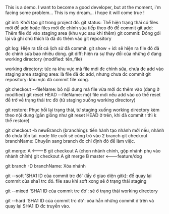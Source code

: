 This is a demo. I want to become a good developer, but at the moment, i'm facing some problem... This is my dream... i hope it will come true !

git init: Khởi tạo git trong project đó.
git status: Thể hiện trạng thái có files mới để add hoặc files mới đc chỉnh 			sửa tiếp theo đó để commit
git add: Thêm file đó vào staging area (khu vực sau khi thêm)
git commit: Đóng gói lại và ghi chú thích là đã đc thêm vào git repository

git log: Hiện ra tất cả lịch sử đã commit.
git show + id: sẽ hiện ra file đó đã đc chỉnh sửa bao nhiêu dòng.
git diff: hiện ra sự thay đổi của những ở đang working directory (modified: tên_file)

working directory: tức ra khu vực mà file mới đc chỉnh sửa, chưa đc add vào 					staging area
staging area: là file đã đc add, nhưng chưa đc commit
git repository: khu vực đã commit file xong.

git checkout --fileName: bỏ nội dung mà file vừa mới đc thêm vào (đang ở 							modified)
git reset HEAD --fileName: một file mới nếu add vào có thể reset để  trở về 					trạng thái trc đó (từ staging xuống working directory)

git restore: Phục hồi lại trạng thái, từ staging xuống working directory 				kèm theo nội dung (gần giống như git reset HEAD ở trên, khi đã 				commit r thì k thể restore)

git checkout -b newBranch (branching): tiến hành tạo nhánh mới nếu, nhánh 				đó chưa tồn tại. node file cuối sẽ cùng trỏ vào 2 branch
git checkout branchName: Chuyển sang branch đc chỉ định đó để làm việc. 

git merge: A <---B 		git checkout A (chọn nhánh chính, gộp nhánh phụ vào 						nhánh chính)
	git checkout A
	git merge B 		master <---feature/dog

git branch -D branchName: Xóa nhánh	

git --soft 'SHA1 ID của commit trc đó' (lấy ở giao diện gitk): để quay lại commit của sha1 trc đó. file sau khi soft xong sẽ ở trạng thái staging

git --mixed 'SHA1 ID của commit trc đó': sẽ ở trạng thái working directory

git --hard 'SHA1 ID của commit trc đó': xóa hẳn những commit ở trên và quay 				lại SHA1 ID đc truyền vào. 